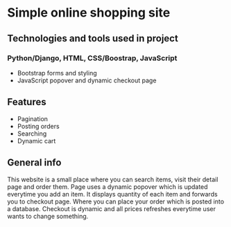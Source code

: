# Simple online shopping site

## Technologies and tools used in project
### Python/Django, HTML, CSS/Boostrap, JavaScript
- Bootstrap forms and styling
- JavaScript popover and dynamic checkout page

## Features
- Pagination
- Posting orders
- Searching
- Dynamic cart

## General info

This website is a small place where you can search items, visit their detail page and order them. Page uses a dynamic popover which is updated everytime you add an item. It displays quantity of each item and forwards you to checkout page. Where you can place your order which is posted into a database. Checkout is dynamic and all prices refreshes everytime user wants to change something.

